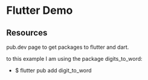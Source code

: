 # Flutter Demo


## Resources

 pub.dev page to get packages to flutter and dart.

 to this example I am using the package digits_to_word:

 - $ flutter pub add digit_to_word



